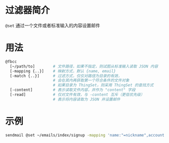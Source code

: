 过滤器简介
======= 

`@set` 通过一个文件或者标准输入的内容设置邮件
 

用法
=======

```bash
@fbcc 
  [~/path/to]        # 文件路径，如果不指定，则试图从标准输入读取 JSON 内容
  [-mapping {..}]    # 映射方式，默认 {name, email}
  [-match {..}]      # 过滤方式，仅仅对路径为目录的有效，
                     # 会在其内再获取第一个符合条件的文件对象
                     # 如果目录为 ThingSet，则采用 ThingSet 的查找方式
  [-content]         # 表示读取文件内容，并作为 "content" 字段
  [-read]            # 仅对文件有效，与 -content 互斥（更低优先级）
                     # 表示将内容读取为 JSON 并设置邮件
```


示例
=======

```bash
sendmail @set ~/emails/index/signup -mapping 'name:"=nickname",account:"=email"'
```

